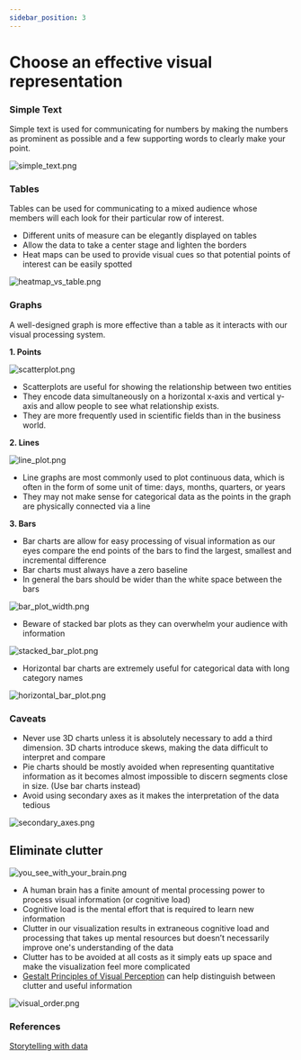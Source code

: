 ```yaml
---
sidebar_position: 3
---
```


# Choose an effective visual representation

### **Simple Text**

Simple text is used for communicating for numbers by making the numbers as prominent as possible and a few supporting words to clearly make your point.

<div style={{textAlign:"center",height:"25%",width:"25%"}}>

![simple_text.png](./assets/simple_text.png)

</div>

### **Tables**

Tables can be used for communicating to a mixed audience whose members will each look for their particular row of interest.

- Different units of measure can be elegantly displayed on tables
- Allow the data to take a center stage and lighten the borders
- Heat maps can be used to provide visual cues so that potential points of interest can be easily spotted

<div style={{textAlign:"center",height:"55%",width:"55%"}}>

![heatmap_vs_table.png](./assets/heatmap_vs_table.png)

</div>

### **Graphs**

A well-designed graph is more effective than a table as it interacts with our visual processing system.

**1. Points**

<div style={{textAlign:"center",height:"45%",width:"45%"}}>

![scatterplot.png](./assets/scatterplot.png)

</div>

- Scatterplots are useful for showing the relationship between two entities
- They encode data simultaneously on a horizontal x‐axis and vertical y‐axis and allow people to see what relationship exists.
- They are more frequently used in scientific fields than in the business world.

**2. Lines**

<div style={{textAlign:"center",height:"45%",width:"45%"}}>

![line_plot.png](./assets/line_plot.png)

</div>

- Line graphs are most commonly used to plot continuous data, which is often in the form of some unit of time: days, months, quarters, or years
- They may not make sense for categorical data as the points in the graph are physically connected via a line

**3. Bars**

- Bar charts are allow for easy processing of visual information as our eyes compare the end points of the bars to find the largest, smallest and incremental difference
- Bar charts must always have a zero baseline
- In general the bars should be wider than the white space between the bars

<div style={{textAlign:"center",height:"60%",width:"60%"}}>

![bar_plot_width.png](./assets/bar_plot_width.png)

</div>

- Beware of stacked bar plots as they can overwhelm your audience with information

<div style={{textAlign:"center",height:"60%",width:"60%"}}>

![stacked_bar_plot.png](./assets/stacked_bar_plot.png)

</div>

- Horizontal bar charts are extremely useful for categorical data with long category names

<div style={{textAlign:"center",height:"70%",width:"70%"}}>

![horizontal_bar_plot.png](./assets/horizontal_bar_plot.png)

</div>

### **Caveats**

- Never use 3D charts unless it is absolutely necessary to add a third dimension. 3D charts introduce skews, making the data difficult to interpret and compare
- Pie charts should be mostly avoided when representing quantitative information as it becomes almost impossible to discern segments close in size. (Use bar charts instead)
- Avoid using secondary axes as it makes the interpretation of the data tedious

<div style={{textAlign:"center",height:"70%",width:"70%"}}>

![secondary_axes.png](./assets/secondary_axes.png)

</div>

## Eliminate clutter

<div style={{textAlign:"center",height:"50%",width:"50%"}}>

![you_see_with_your_brain.png](./assets/you_see_with_your_brain.png)

</div>

- A human brain has a finite amount of mental processing power to process visual information (or cognitive load)
- Cognitive load is the mental effort that is required to learn new information
- Clutter in our visualization results in extraneous cognitive load and processing that takes up mental resources but doesn’t necessarily improve one's understanding of the data
- Clutter has to be avoided at all costs as it simply eats up space and make the visualization feel more complicated
- [Gestalt Principles of Visual Perception](https://excelcharts.com/data-visualization-excel-users/gestalt-laws/) can help distinguish between clutter and useful information

<div style={{textAlign:"center",height:"75%",width:"75%"}}>

![visual_order.png](./assets/visual_order.png)

</div>

### References

[Storytelling with data](https://www.storytellingwithdata.com/books)
